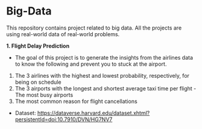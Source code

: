 # Big-Data
This repository contains project related to big data. All the projects are using real-world data of real-world problems. 


**1. Flight Delay Prediction**
- The goal of this project is to generate the insights from the airlines data to know the following and prevent you to stuck at the airport.
1. The 3 airlines with the highest and lowest probability, respectively, for being on schedule
2. The 3 airports with the longest and shortest average taxi time per flight - The most busy airports
3. The most common reason for flight cancellations
- Dataset: https://dataverse.harvard.edu/dataset.xhtml?persistentId=doi:10.7910/DVN/HG7NV7

